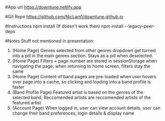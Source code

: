 #App url
https://downtune.netlify.app

#Git Repo
https://github.com/NicLam1/downtune.github.io

#Instructions
npm install
(If doesn't work then)
npm install --legacy-peer-deps

#Notes
Stuff not mentioned in presentation:

1. (Home Page) Genres selected from other genres dropdown get turned into a pill in the main genres section. Stays as a pill when deselected.
2. (Home Page) Filters + page number are stored in sessionStorage when navigating the page, when returning to home screen, filters stay the same
3. (Home Page) Content of band pages are pre-loaded when user hovers over page into a cache, so clicking and loading into a band profile is faster
4. (Band Profile Page) Featured artist is based on the genres of the selected band, Reccomended artists are reccomended artists of the featured artist
5. (Account Page) When logged in, user can view account details, user can change their band preferences, login details & display name
